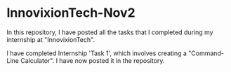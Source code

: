 # InnovixionTech-Nov2
In this repository, I have posted all the tasks that I completed during my internship at "InnovixionTech".

I have completed Internship 'Task 1', which involves creating a "Command-Line Calculator". I have now posted it in the repository.
